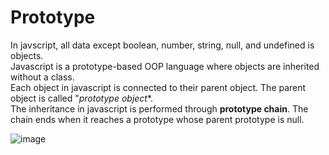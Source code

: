 # Prototype
In javscript, all data except boolean, number, string, null, and undefined is objects.<br>
Javascript is a prototype-based OOP language where objects are inherited without a class.<br>
Each object in javascript is connected to their parent object. The parent object is called "*prototype object**.<br>
The inheritance in javascript is performed through **prototype chain**.
The chain ends when it reaches a prototype whose parent prototype is null.<br>

![image](https://user-images.githubusercontent.com/67142421/178171952-1f5cbcf8-f262-48d8-bde0-77f568ebb650.png)
